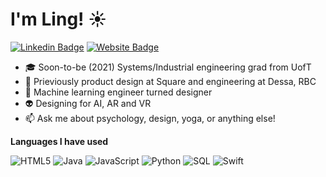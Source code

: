 # I'm Ling! ☀️

<!--
**linglu66/linglu66** is a ✨ _special_ ✨ repository because its `README.md` (this file) appears on your GitHub profile.-->

[![Linkedin Badge](https://img.shields.io/badge/-llu-blue?style=flat&logo=Linkedin&logoColor=white&link=https://www.linkedin.com/in/ling-l-b4982288/)](https://www.linkedin.com/in/ling-l-b4982288/
)
[![Website Badge](https://img.shields.io/badge/-linglu.ca-47CCCC?style=flat&logo=Google-Chrome&logoColor=white&link=https://jessicalim.me)](https://www.linglu.ca)

-   :mortar_board: Soon-to-be (2021) Systems/Industrial engineering grad from UofT
-   :notebook: Prieviously product design at Square and engineering at Dessa, RBC
-   :test_tube: Machine learning engineer turned designer
-   :alien: Designing for AI, AR and VR
-   :mailbox: Ask me about psychology, design, yoga, or anything else!

**Languages I have used**


![HTML5](https://img.shields.io/badge/-HTML5-000000?style=flat&logo=HTML5)
![Java](https://img.shields.io/badge/-Java-000000?style=flat&logo=Java&logoColor=007396)
![JavaScript](https://img.shields.io/badge/-JavaScript-000000?style=flat&logo=javascript)
![Python](https://img.shields.io/badge/-Python-000000?style=flat&logo=python)
![SQL](https://img.shields.io/badge/-SQL-000000?style=flat&logo=MySQL)
![Swift](https://img.shields.io/badge/-Swift-000000?style=flat&logo=Swift)
